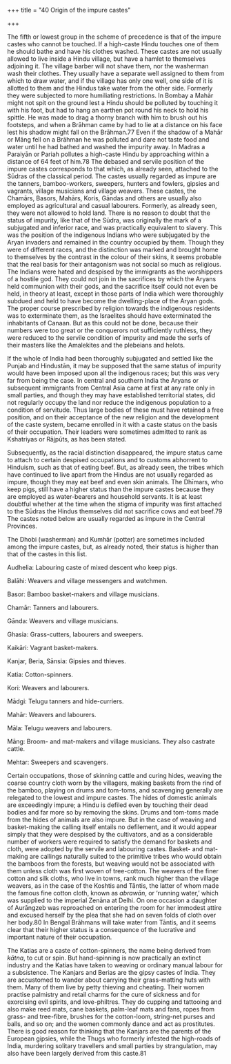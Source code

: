 +++
title = "40 Origin of the impure castes"

+++

The fifth or lowest group in the scheme of precedence is that of the impure castes who cannot be touched. If a high-caste Hindu touches one of them he should bathe and have his clothes washed. These castes are not usually allowed to live inside a Hindu village, but have a hamlet to themselves adjoining it. The village barber will not shave them, nor the washerman wash their clothes. They usually have a separate well assigned to them from which to draw water, and if the village has only one well, one side of it is allotted to them and the Hindus take water from the other side. Formerly they were subjected to more humiliating restrictions. In Bombay a Mahār might not spit on the ground lest a Hindu should be polluted by touching it with his foot, but had to hang an earthen pot round his neck to hold his spittle. He was made to drag a thorny branch with him to brush out his footsteps, and when a Brāhman came by had to lie at a distance on his face lest his shadow might fall on the Brāhman.77 Even if the shadow of a Mahār or Māng fell on a Brāhman he was polluted and dare not taste food and water until he had bathed and washed the impurity away. In Madras a Paraiyān or Pariah pollutes a high-caste Hindu by approaching within a distance of 64 feet of him.78 The debased and servile position of the impure castes corresponds to that which, as already seen, attached to the Sūdras of the classical period. The castes usually regarded as impure are the tanners, bamboo-workers, sweepers, hunters and fowlers, gipsies and vagrants, village musicians and village weavers. These castes, the Chamārs, Basors, Mahārs, Koris, Gāndas and others are usually also employed as agricultural and casual labourers. Formerly, as already seen, they were not allowed to hold land. There is no reason to doubt that the status of impurity, like that of the Sūdra, was originally the mark of a subjugated and inferior race, and was practically equivalent to slavery. This was the position of the indigenous Indians who were subjugated by the Aryan invaders and remained in the country occupied by them. Though they were of different races, and the distinction was marked and brought home to themselves by the contrast in the colour of their skins, it seems probable that the real basis for their antagonism was not social so much as religious. The Indians were hated and despised by the immigrants as the worshippers of a hostile god. They could not join in the sacrifices by which the Aryans held communion with their gods, and the sacrifice itself could not even be held, in theory at least, except in those parts of India which were thoroughly subdued and held to have become the dwelling-place of the Aryan gods. The proper course prescribed by religion towards the indigenous residents was to exterminate them, as the Israelites should have exterminated the inhabitants of Canaan. But as this could not be done, because their numbers were too great or the conquerors not sufficiently ruthless, they were reduced to the servile condition of impurity and made the serfs of their masters like the Amalekites and the plebeians and helots. 

If the whole of India had been thoroughly subjugated and settled like the Punjab and Hindustān, it may be supposed that the same status of impurity would have been imposed upon all the indigenous races; but this was very far from being the case. In central and southern India the Aryans or subsequent immigrants from Central Asia came at first at any rate only in small parties, and though they may have established territorial states, did not regularly occupy the land nor reduce the indigenous population to a condition of servitude. Thus large bodies of these must have retained a free position, and on their acceptance of the new religion and the development of the caste system, became enrolled in it with a caste status on the basis of their occupation. Their leaders were sometimes admitted to rank as Kshatriyas or Rājpūts, as has been stated. 

Subsequently, as the racial distinction disappeared, the impure status came to attach to certain despised occupations and to customs abhorrent to Hinduism, such as that of eating beef. But, as already seen, the tribes which have continued to live apart from the Hindus are not usually regarded as impure, though they may eat beef and even skin animals. The Dhīmars, who keep pigs, still have a higher status than the impure castes because they are employed as water-bearers and household servants. It is at least doubtful whether at the time when the stigma of impurity was first attached to the Sūdras the Hindus themselves did not sacrifice cows and eat beef.79 The castes noted below are usually regarded as impure in the Central Provinces. 

The Dhobi \(washerman\) and Kumhār \(potter\) are sometimes included among the impure castes, but, as already noted, their status is higher than that of the castes in this list. 

Audhelia: Labouring caste of mixed descent who keep pigs. 

Balāhi: Weavers and village messengers and watchmen. 

Basor: Bamboo basket-makers and village musicians. 

Chamār: Tanners and labourers. 

Gānda: Weavers and village musicians. 

Ghasia: Grass-cutters, labourers and sweepers. 

Kaikāri: Vagrant basket-makers. 

Kanjar, Beria, Sānsia: Gipsies and thieves. 

Katia: Cotton-spinners. 

Kori: Weavers and labourers. 

Mādgi: Telugu tanners and hide-curriers. 

Mahār: Weavers and labourers. 

Māla: Telugu weavers and labourers. 

Māng: Broom- and mat-makers and village musicians. They also castrate cattle. 

Mehtar: Sweepers and scavengers. 

Certain occupations, those of skinning cattle and curing hides, weaving the coarse country cloth worn by the villagers, making baskets from the rind of the bamboo, playing on drums and tom-toms, and scavenging generally are relegated to the lowest and impure castes. The hides of domestic animals are exceedingly impure; a Hindu is defiled even by touching their dead bodies and far more so by removing the skins. Drums and tom-toms made from the hides of animals are also impure. But in the case of weaving and basket-making the calling itself entails no defilement, and it would appear simply that they were despised by the cultivators, and as a considerable number of workers were required to satisfy the demand for baskets and cloth, were adopted by the servile and labouring castes. Basket- and mat-making are callings naturally suited to the primitive tribes who would obtain the bamboos from the forests, but weaving would not be associated with them unless cloth was first woven of tree-cotton. The weavers of the finer cotton and silk cloths, who live in towns, rank much higher than the village weavers, as in the case of the Koshtis and Tāntis, the latter of whom made the famous fine cotton cloth, known as *abrawān*, or ‘running water,’ which was supplied to the imperial Zenāna at Delhi. On one occasion a daughter of Aurāngzeb was reproached on entering the room for her immodest attire and excused herself by the plea that she had on seven folds of cloth over her body.80 In Bengal Brāhmans will take water from Tāntis, and it seems clear that their higher status is a consequence of the lucrative and important nature of their occupation. 

The Katias are a caste of cotton-spinners, the name being derived from *kātna*, to cut or spin. But hand-spinning is now practically an extinct industry and the Katias have taken to weaving or ordinary manual labour for a subsistence. The Kanjars and Berias are the gipsy castes of India. They are accustomed to wander about carrying their grass-matting huts with them. Many of them live by petty thieving and cheating. Their women practise palmistry and retail charms for the cure of sickness and for exorcising evil spirits, and love-philtres. They do cupping and tattooing and also make reed mats, cane baskets, palm-leaf mats and fans, ropes from grass- and tree-fibre, brushes for the cotton-loom, string-net purses and balls, and so on; and the women commonly dance and act as prostitutes. There is good reason for thinking that the Kanjars are the parents of the European gipsies, while the Thugs who formerly infested the high-roads of India, murdering solitary travellers and small parties by strangulation, may also have been largely derived from this caste.81 


